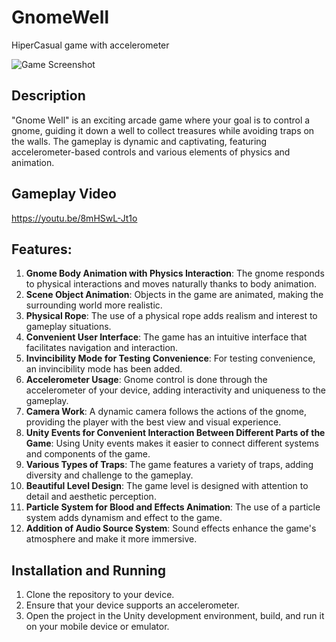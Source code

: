 # GnomeWell
HiperCasual game with  accelerometer

![Game Screenshot](mainPage.png)

## Description
"Gnome Well" is an exciting arcade game where your goal is to control a gnome, guiding it down a well to collect treasures while avoiding traps on the walls. The gameplay is dynamic and captivating, featuring accelerometer-based controls and various elements of physics and animation.

## Gameplay Video
https://youtu.be/8mHSwL-Jt1o

## Features:
1. **Gnome Body Animation with Physics Interaction**: The gnome responds to physical interactions and moves naturally thanks to body animation.
2. **Scene Object Animation**: Objects in the game are animated, making the surrounding world more realistic.
3. **Physical Rope**: The use of a physical rope adds realism and interest to gameplay situations.
4. **Convenient User Interface**: The game has an intuitive interface that facilitates navigation and interaction.
5. **Invincibility Mode for Testing Convenience**: For testing convenience, an invincibility mode has been added.
6. **Accelerometer Usage**: Gnome control is done through the accelerometer of your device, adding interactivity and uniqueness to the gameplay.
7. **Camera Work**: A dynamic camera follows the actions of the gnome, providing the player with the best view and visual experience.
8. **Unity Events for Convenient Interaction Between Different Parts of the Game**: Using Unity events makes it easier to connect different systems and components of the game.
9. **Various Types of Traps**: The game features a variety of traps, adding diversity and challenge to the gameplay.
10. **Beautiful Level Design**: The game level is designed with attention to detail and aesthetic perception.
11. **Particle System for Blood and Effects Animation**: The use of a particle system adds dynamism and effect to the game.
12. **Addition of Audio Source System**: Sound effects enhance the game's atmosphere and make it more immersive.

## Installation and Running

1. Clone the repository to your device.
2. Ensure that your device supports an accelerometer.
3. Open the project in the Unity development environment, build, and run it on your mobile device or emulator.
